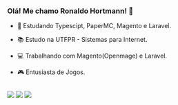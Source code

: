 ### Olá! Me chamo Ronaldo Hortmann! 👏

- 🌱 Estudando Typescipt, PaperMC, Magento e Laravel.
- 📚 Estudo na UTFPR - Sistemas para Internet.
-  :computer: Trabalhando com Magento(Openmage) e Laravel.
- 🎮 Entusiasta de Jogos.

  ##
 
<div> 
  <a href="https://instagram.com/ronaldo_hort" target="_blank"><img src="https://img.shields.io/badge/-Instagram-%23E4405F?style=for-the-badge&logo=instagram&logoColor=white" target="_blank"></a>
 	<a href="https://www.twitch.tv/ronaldophc" target="_blank"><img src="https://img.shields.io/badge/Twitch-9146FF?style=for-the-badge&logo=twitch&logoColor=white" target="_blank"></a>
  <a href = "mailto:camposr@alunos.utfpr.edu.br"><img src="https://img.shields.io/badge/-Gmail-%23333?style=for-the-badge&logo=gmail&logoColor=white" target="_blank"></a>
  
</div>
